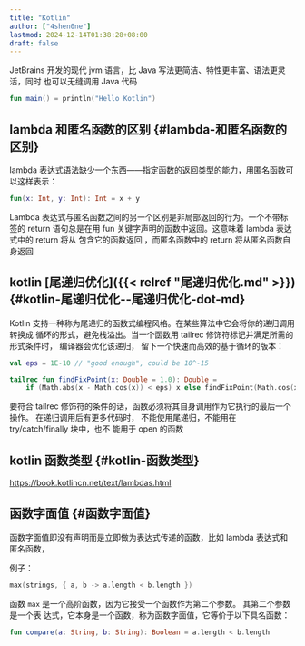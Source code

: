 ```yaml
---
title: "Kotlin"
author: ["4shen0ne"]
lastmod: 2024-12-14T01:38:28+08:00
draft: false
---
```


JetBrains 开发的现代 jvm 语言，比 Java 写法更简洁、特性更丰富、语法更灵活，同时
也可以无缝调用 Java 代码

```kotlin
fun main() = println("Hello Kotlin")
```


## lambda 和匿名函数的区别 {#lambda-和匿名函数的区别}

lambda 表达式语法缺少一个东西——指定函数的返回类型的能力，用匿名函数可以这样表示：

```kotlin
fun(x: Int, y: Int): Int = x + y
```

Lambda 表达式与匿名函数之间的另一个区别是非局部返回的行为。一个不带标签的 return
语句总是在用 fun 关键字声明的函数中返回。这意味着 <span class="underline">lambda 表达式中的 return 将从
包含它的函数返回</span> ，而匿名函数中的 return 将从匿名函数自身返回


## kotlin [尾递归优化]({{< relref "尾递归优化.md" >}}) {#kotlin-尾递归优化--尾递归优化-dot-md}

Kotlin 支持一种称为尾递归的函数式编程风格。在某些算法中它会将你的递归调用转换成
循环的形式，避免栈溢出。当一个函数用 tailrec 修饰符标记并满足所需的形式条件时，
编译器会优化该递归， 留下一个快速而高效的基于循环的版本：

```kotlin
val eps = 1E-10 // "good enough", could be 10^-15

tailrec fun findFixPoint(x: Double = 1.0): Double =
    if (Math.abs(x - Math.cos(x)) < eps) x else findFixPoint(Math.cos(x))
```

要符合 tailrec 修饰符的条件的话，函数必须将其自身调用作为它执行的最后一个操作。
在递归调用后有更多代码时， 不能使用尾递归，不能用在 try/catch/finally 块中，也不
能用于 open 的函数


## kotlin 函数类型 {#kotlin-函数类型}

<https://book.kotlincn.net/text/lambdas.html>


## 函数字面值 {#函数字面值}

函数字面值即没有声明而是立即做为表达式传递的函数，比如 lambda 表达式和匿名函数，

例子：

```kotlin
max(strings, { a, b -> a.length < b.length })
```

函数 `max` 是一个高阶函数，因为它接受一个函数作为第二个参数。 其第二个参数是一个表
达式，它本身是一个函数，称为函数字面值，它等价于以下具名函数：

```kotlin
fun compare(a: String, b: String): Boolean = a.length < b.length
```
